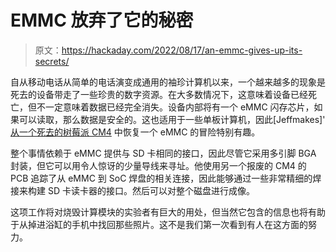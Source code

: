 # EMMC 放弃了它的秘密

> 原文：<https://hackaday.com/2022/08/17/an-emmc-gives-up-its-secrets/>

自从移动电话从简单的电话演变成通用的袖珍计算机以来，一个越来越多的现象是死去的设备带走了一些珍贵的数字资源。在大多数情况下，这意味着设备已经死亡，但不一定意味着数据已经完全消失。设备内部将有一个 eMMC 闪存芯片，如果可以读取，那么数据是安全的。这也适用于一些单板计算机，因此[Jeffmakes]' [从一个死去的树莓派 CM4](https://github.com/jeffmakes/pi-data-recovery) 中恢复一个 eMMC 的冒险特别有趣。

整个事情依赖于 eMMC 提供与 SD 卡相同的接口，因此尽管它采用多引脚 BGA 封装，但它可以用令人惊讶的少量导线来寻址。他使用另一个报废的 CM4 的 PCB 追踪了从 eMMC 到 SoC 焊盘的相关连接，因此能够通过一些非常精细的焊接来构建 SD 卡读卡器的接口。然后可以对整个磁盘进行成像。

这项工作将对烧毁计算模块的实验者有巨大的用处，但当然它包含的信息也将有助于从掉进浴缸的手机中找回那些照片。这不是我们第一次看到有人在这方面的努力。